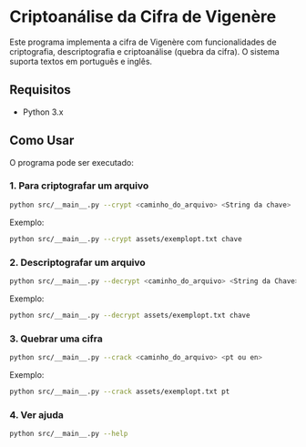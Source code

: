 # Criptoanálise da Cifra de Vigenère

Este programa implementa a cifra de Vigenère com funcionalidades de criptografia, descriptografia e criptoanálise (quebra da cifra). O sistema suporta textos em português e inglês.

## Requisitos

- Python 3.x

## Como Usar

O programa pode ser executado:

### 1. Para criptografar um arquivo

```bash
python src/__main__.py --crypt <caminho_do_arquivo> <String da chave>
```

Exemplo:

```bash
python src/__main__.py --crypt assets/exemplopt.txt chave
```

### 2. Descriptografar um arquivo

```bash
python src/__main__.py --decrypt <caminho_do_arquivo> <String da Chave>
```

Exemplo:

```bash
python src/__main__.py --decrypt assets/exemplopt.txt chave
```

### 3. Quebrar uma cifra

```bash
python src/__main__.py --crack <caminho_do_arquivo> <pt ou en>
```

Exemplo:

```bash
python src/__main__.py --crack assets/exemplopt.txt pt
```

### 4. Ver ajuda

```bash
python src/__main__.py --help
```
